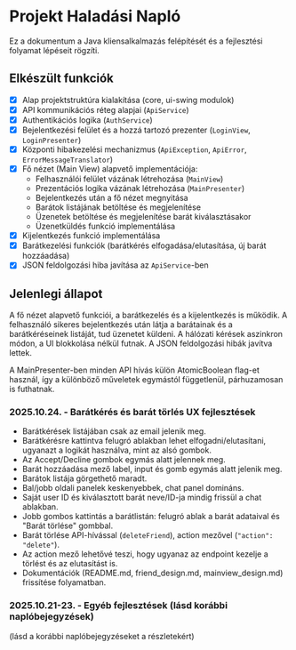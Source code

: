# Projekt Haladási Napló

Ez a dokumentum a Java kliensalkalmazás felépítését és a fejlesztési folyamat lépéseit rögzíti.

## Elkészült funkciók

- [x] Alap projektstruktúra kialakítása (core, ui-swing modulok)
- [x] API kommunikációs réteg alapjai (`ApiService`)
- [x] Authentikációs logika (`AuthService`)
- [x] Bejelentkezési felület és a hozzá tartozó prezenter (`LoginView`, `LoginPresenter`)
- [x] Központi hibakezelési mechanizmus (`ApiException`, `ApiError`, `ErrorMessageTranslator`)
- [x] Fő nézet (Main View) alapvető implementációja:
    - Felhasználói felület vázának létrehozása (`MainView`)
    - Prezentációs logika vázának létrehozása (`MainPresenter`)
    - Bejelentkezés után a fő nézet megnyitása
    - Barátok listájának betöltése és megjelenítése
    - Üzenetek betöltése és megjelenítése barát kiválasztásakor
    - Üzenetküldés funkció implementálása
- [x] Kijelentkezés funkció implementálása
- [x] Barátkezelési funkciók (barátkérés elfogadása/elutasítása, új barát hozzáadása)
- [x] JSON feldolgozási hiba javítása az `ApiService`-ben

## Jelenlegi állapot

A fő nézet alapvető funkciói, a barátkezelés és a kijelentkezés is működik. A felhasználó sikeres bejelentkezés után látja a barátainak és a barátkéréseinek listáját, tud üzenetet küldeni. A hálózati kérések aszinkron módon, a UI blokkolása nélkül futnak. A JSON feldolgozási hibák javítva lettek.

A MainPresenter-ben minden API hívás külön AtomicBoolean flag-et használ, így a különböző műveletek egymástól függetlenül, párhuzamosan is futhatnak.

### 2025.10.24. - Barátkérés és barát törlés UX fejlesztések

- Barátkérések listájában csak az email jelenik meg.
- Barátkérésre kattintva felugró ablakban lehet elfogadni/elutasítani, ugyanazt a logikát használva, mint az alsó gombok.
- Az Accept/Decline gombok egymás alatt jelennek meg.
- Barát hozzáadása mező label, input és gomb egymás alatt jelenik meg.
- Barátok listája görgethető maradt.
- Bal/jobb oldali panelek keskenyebbek, chat panel domináns.
- Saját user ID és kiválasztott barát neve/ID-ja mindig frissül a chat ablakban.
- Jobb gombos kattintás a barátlistán: felugró ablak a barát adataival és "Barát törlése" gombbal.
- Barát törlése API-hívással (`deleteFriend`), action mezővel (`"action": "delete"`).
- Az action mező lehetővé teszi, hogy ugyanaz az endpoint kezelje a törlést és az elutasítást is.
- Dokumentációk (README.md, friend_design.md, mainview_design.md) frissítése folyamatban.

### 2025.10.21-23. - Egyéb fejlesztések (lásd korábbi naplóbejegyzések)

(lásd a korábbi naplóbejegyzéseket a részletekért)
